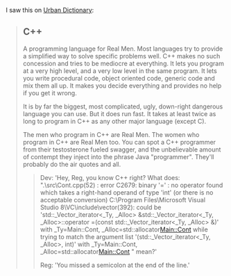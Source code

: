 I saw this on [Urban Dictionary](http://www.urbandictionary.com/define.php?term=C%2B%2B&defid=2583707):

> ##  C++
>
> A programming language for Real Men. Most languages try to provide a simplified way to solve specific problems well. C++ makes no such concession and tries to be mediocre at everything. It lets you program at a very high level, and a very low level in the same program. It lets you write procedural code, object oriented code, generic code and mix them all up. It makes you decide everything and provides no help if you get it wrong. 
> 
> It is by far the biggest, most complicated, ugly, down-right dangerous language you can use. But it does run fast. It takes at least twice as long to program in C++ as any other major language (except C). 
> 
> The men who program in C++ are Real Men. The women who program in C++ are Real Men too. You can spot a C++ programmer from their testosterone fueled swagger, and the unbelievable amount of contempt they inject into the phrase Java "programmer". They'll probably do the air quotes and all.
> 
> > Dev: 'Hey, Reg, you know C++ right? What does: 
> >     ".\src\Cont.cpp(52) : error C2679: binary '=' : no operator found which takes a right-hand operand of type 'int' (or there is no acceptable conversion) 
> >     C:\Program Files\Microsoft Visual Studio 8\VC\include\vector(392): could be 'std::_Vector_iterator<_Ty, _Alloc> &std::_Vector_iterator<_Ty, _Alloc>::operator =(const std::_Vector_iterator<_Ty, _Alloc> &)' with _Ty=Main::Cont, _Alloc=std::allocator<Main::Cont> while trying to match the argument list '(std::_Vector_iterator<_Ty, _Alloc>, int)' with _Ty=Main::Cont, _Alloc=std::allocator<Main::Cont> " mean?' 
> >
> > Reg: 'You missed a semicolon at the end of the line.'
